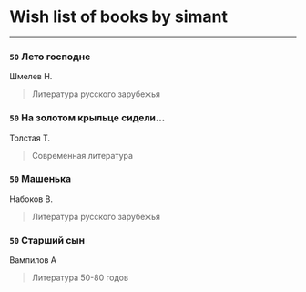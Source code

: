 # Wish list of books by simant
---

### `50` Лето господне
Шмелев Н.
> Литература русского зарубежья

### `50` На золотом крыльце сидели...
Толстая Т.
> Современная литература

### `50` Машенька
Набоков В.
> Литература русского зарубежья

### `50` Старший сын
Вампилов А
> Литература 50-80 годов

